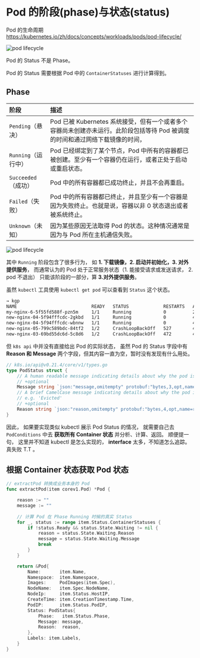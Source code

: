 # Pod 的阶段(phase)与状态(status)

Pod 的生命周期 https://kubernetes.io/zh/docs/concepts/workloads/pods/pod-lifecycle/

![pod lifecycle](https://d33wubrfki0l68.cloudfront.net/aecab1f649bc640ebef1f05581bfcc91a48038c4/728d6/images/docs/pod.svg)



Pod 的 Status 不是 Phase。

Pod 的 Status 需要根据  Pod 中的 `ContainerStatuses` 进行计算得到。

## Phase


阶段 | 描述
:-----|:-----------
`Pending`（悬决）| Pod 已被 Kubernetes 系统接受，但有一个或者多个容器尚未创建亦未运行。此阶段包括等待 Pod 被调度的时间和通过网络下载镜像的时间，
`Running`（运行中） | Pod 已经绑定到了某个节点，Pod 中所有的容器都已被创建。至少有一个容器仍在运行，或者正处于启动或重启状态。
`Succeeded`（成功） | Pod 中的所有容器都已成功终止，并且不会再重启。
`Failed`（失败） | Pod 中的所有容器都已终止，并且至少有一个容器是因为失败终止。也就是说，容器以非 0 状态退出或者被系统终止。
`Unknown`（未知） | 因为某些原因无法取得 Pod 的状态。这种情况通常是因为与 Pod 所在主机通信失败。

![pod lifecycle](/docs/assets/img/17/pod-lifecycle.png)


其中 `Running` 阶段包含了很多行为， 如 **1. 下载镜像，2. 启动并初始化，3. 对外提供服务**， 而通常认为的 Pod 处于正常服务状态（1. 能接受请求或发送请求， 2. pod 不退出） 只能该阶段的一部分，算 **3.对外提供服务**。



虽然 `kubectl` 工具使用 `kubectl get pod` 可以查看到 `Status` 这个状态。

```bash
→ kgp
NAME                            READY   STATUS             RESTARTS   AGE
my-nginx-6-5f55fd588f-pzn5m     1/1     Running            0          2d3h
new-nginx-04-5f94fffcdc-2gkbd   1/1     Running            0          44h
new-nginx-04-5f94fffcdc-wbnnw   1/1     Running            0          44h
new-nginx-05-799c589bdc-84tf2   1/2     CrashLoopBackOff   527        44h
new-nginx-03-69bd55dc6d-5c8d6   1/2     CrashLoopBackOff   472        40h
```

但 `k8s api` 中并没有直接给出 Pod 的实际状态， 虽然 Pod 的 Status 字段中有 **Reason 和 Message** 两个字段，但其内容一直为空，暂时没有发现有什么用处。

```go
// k8s.io/api@v0.21.4/core/v1/types.go
type PodStatus struct {
	// A human readable message indicating details about why the pod is in this condition.
	// +optional
	Message string `json:"message,omitempty" protobuf:"bytes,3,opt,name=message"`
	// A brief CamelCase message indicating details about why the pod is in this state.
	// e.g. 'Evicted'
	// +optional
	Reason string `json:"reason,omitempty" protobuf:"bytes,4,opt,name=reason"`
}
```


因此， 如果要实现类似 kubectl 展示 Pod Status 的情况， 就需要自己去 `PodConditions` 中去 **获取所有 Container 状态** 并分析、计算、返回。 顺便提一句， 这里并不知道 kubectl 是怎么实现的， **interface** 太多，不知道怎么追踪。 真失败 T.T 。



## 根据 Container 状态获取 Pod 状态

```go
// extractPod 转换成业务本身的 Pod
func extractPod(item corev1.Pod) *Pod {

	reason := ""
	message := ""
    
    // 计算 Pod 在 Phase Running 时候的真实 Status
	for _, status := range item.Status.ContainerStatuses {
		if !status.Ready && status.State.Waiting != nil {
			reason = status.State.Waiting.Reason
			message = status.State.Waiting.Message
			break
		}
	}

	return &Pod{
		Name:       item.Name,
		Namespace:  item.Namespace,
		Images:     PodImages(item.Spec),
		NodeName:   item.Spec.NodeName,
		NodeIp:     item.Status.HostIP,
		CreateTime: item.CreationTimestamp.Time,
		PodIP:      item.Status.PodIP,
		Status: PodStatus{
			Phase:   item.Status.Phase,
			Message: message,
			Reason:  reason,
		},
		Labels: item.Labels,
	}
}
```